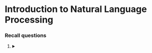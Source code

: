 # Introduction to Natural Language Processing

### Recall questions

1. <details markdown=1><summary markdown="span">  </summary>
    
    \

</details>